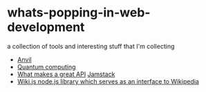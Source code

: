 # whats-popping-in-web-development
a collection of tools and interesting stuff that I'm collecting
- [Anvil](https://anvil.works/)
- [Quantum computing](https://stackoverflow.blog/2021/02/23/quantum-computing-qiskit-quibit-circuit-interference-ibm/)
- [What makes a great API](https://stackoverflow.blog/2021/02/16/podcast-313-what-makes-for-a-great-api/) [Jamstack](https://jamstack.org/)
- [Wiki.js node.js library which serves as an interface to Wikipedia](https://github.com/dijs/wiki)
